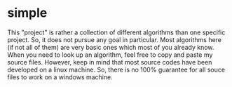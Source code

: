 # simple
This "project" is rather a collection of different algorithms than one specific project.
So, it does not pursue any goal in particular. Most algorithms here (if not all of them)
are very basic ones which most of you already know.
When you need to look up an algorithm, feel free to copy and paste my source files.
However, keep in mind that most source codes have been developed on a linux machine.
So, there is no 100% guarantee for all souce files to work on a windows machine.
